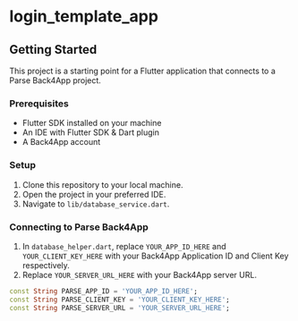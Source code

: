 # login_template_app

## Getting Started

This project is a starting point for a Flutter application that connects to a Parse Back4App project.

### Prerequisites

- Flutter SDK installed on your machine
- An IDE with Flutter SDK & Dart plugin
- A Back4App account

### Setup

1. Clone this repository to your local machine.
2. Open the project in your preferred IDE.
3. Navigate to `lib/database_service.dart`.

### Connecting to Parse Back4App

1. In `database_helper.dart`, replace `YOUR_APP_ID_HERE` and `YOUR_CLIENT_KEY_HERE` with your Back4App Application ID and Client Key respectively.
2. Replace `YOUR_SERVER_URL_HERE` with your Back4App server URL.

```dart
const String PARSE_APP_ID = 'YOUR_APP_ID_HERE';
const String PARSE_CLIENT_KEY = 'YOUR_CLIENT_KEY_HERE';
const String PARSE_SERVER_URL = 'YOUR_SERVER_URL_HERE';